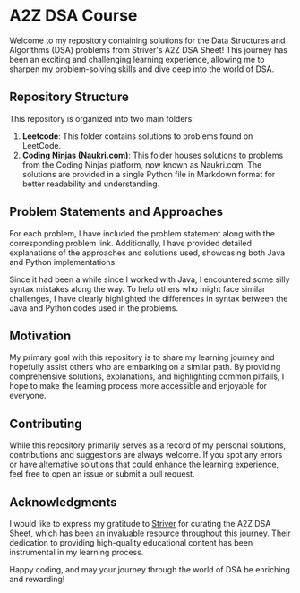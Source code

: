 # A2Z DSA Course

Welcome to my repository containing solutions for the Data Structures and Algorithms (DSA) problems from Striver's A2Z DSA Sheet! This journey has been an exciting and challenging learning experience, allowing me to sharpen my problem-solving skills and dive deep into the world of DSA.

## Repository Structure

This repository is organized into two main folders:

1. **Leetcode**: This folder contains solutions to problems found on LeetCode.
2. **Coding Ninjas (Naukri.com)**: This folder houses solutions to problems from the Coding Ninjas platform, now known as Naukri.com. The solutions are provided in a single Python file in Markdown format for better readability and understanding.

## Problem Statements and Approaches

For each problem, I have included the problem statement along with the corresponding problem link. Additionally, I have provided detailed explanations of the approaches and solutions used, showcasing both Java and Python implementations.

Since it had been a while since I worked with Java, I encountered some silly syntax mistakes along the way. To help others who might face similar challenges, I have clearly highlighted the differences in syntax between the Java and Python codes used in the problems.

## Motivation

My primary goal with this repository is to share my learning journey and hopefully assist others who are embarking on a similar path. By providing comprehensive solutions, explanations, and highlighting common pitfalls, I hope to make the learning process more accessible and enjoyable for everyone.

## Contributing

While this repository primarily serves as a record of my personal solutions, contributions and suggestions are always welcome. If you spot any errors or have alternative solutions that could enhance the learning experience, feel free to open an issue or submit a pull request.

## Acknowledgments

I would like to express my gratitude to [Striver](https://www.youtube.com/c/takeUforward) for curating the A2Z DSA Sheet, which has been an invaluable resource throughout this journey. Their dedication to providing high-quality educational content has been instrumental in my learning process.

Happy coding, and may your journey through the world of DSA be enriching and rewarding!

